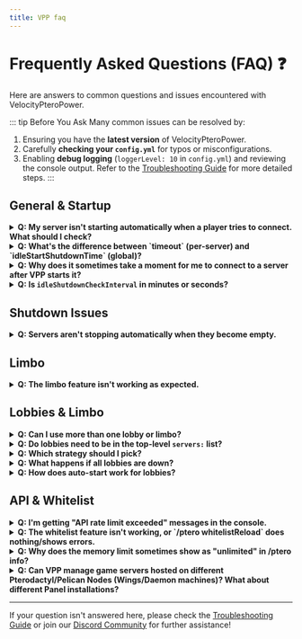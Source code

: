 ```yaml
---
title: VPP faq
---
```

# Frequently Asked Questions (FAQ) ❓

Here are answers to common questions and issues encountered with VelocityPteroPower.

::: tip Before You Ask
Many common issues can be resolved by:
1.  Ensuring you have the **latest version** of VelocityPteroPower.
2.  Carefully **checking your `config.yml`** for typos or misconfigurations.
3.  Enabling **debug logging** (`loggerLevel: 10` in `config.yml`) and reviewing the console output.
Refer to the [Troubleshooting Guide](troubleshooting.md) for more detailed steps.
:::

## General & Startup

<details>
  <summary><b>Q: My server isn't starting automatically when a player tries to connect. What should I check?</b></summary>

  *   **VPP Configuration (`config.yml`):**
      *   Is the server name under `servers:` an **exact match** (case-sensitive) to the name in your `velocity.toml`?
      *   Is the `id:` for that server the correct **short alphanumeric ID** from your panel (e.g., `a1b2c3d4`), not a long UUID?
  *   **Panel API Connection (`pterodactyl:` section in `config.yml`):**
      *   Is `url:` the full, correct URL to your panel (e.g., `https://panel.example.com/`)?
      *   Is `apiKey:` a **Client API Key** (starts `ptlc_` or `plcn_`)? Application API Keys (`ptla_`, `peli_`) are **not supported**.
      *   Does the API key have necessary permissions on the panel (power control, file read for whitelist)?
  *   **Velocity Console Logs:**
      *   Enable debug logging (`loggerLevel: 10`).
      *   Look for errors from `[VPP]` on startup (e.g., "Invalid API Key") or when a player attempts connection.
  *   **Panel API Rate Limits:**
      *   Set `printRateLimit: true` in `config.yml`.
      *   Are you seeing "Rate limit reached" messages?
  *   **`serverStatusCheckMethod`:**
      *   If `VELOCITY_PING`: Is the backend server's IP/port in `velocity.toml` correct and reachable for pings from the proxy? Is `pingTimeout` adequate?
      *   If `PANEL_API`: This relies on the panel API being responsive.
  *   **Whitelist Feature:**
      *   If `whitelist: true` for the server: Is the player on the server's `whitelist.json`? Or do they have `ptero.bypass` permission (and `whitelistAllowBypass: true` is set)?
      *   Remember, whitelist fetching is not supported for MC Server Soft.
</details>

<details>
  <summary><b>Q: What's the difference between `timeout` (per-server) and `idleStartShutdownTime` (global)?</b></summary>

  *   **`timeout`:** This setting is configured *per-server* in the `servers:` section. It applies when an **active server (that had players)** becomes empty. The countdown for shutdown begins after the last player leaves.
  *   **`idleStartShutdownTime`:** This is a *global* setting. It applies if a server is **started by VPP** (e.g., due to a player connection attempt or a command) but **no player successfully joins it** within this specified duration. It's a safeguard to shut down servers that were initiated but never actually used.
</details>

<details>
  <summary><b>Q: Why does it sometimes take a moment for me to connect to a server after VPP starts it?</b></summary>
  This is likely due to the `startupJoinDelay` setting, configured per-server in `config.yml`. This delay is intentionally added *after* VPP detects the server as "online" (via `serverStatusCheckMethod`). It gives the backend Minecraft server and its plugins additional time to fully initialize and load before VPP attempts to transfer the player. Without this, players might be connected too early, before the server is truly ready to accept them.
</details>

<details>
  <summary><b>Q: Is <code>idleShutdownCheckInterval</code> in minutes or seconds?</b></summary>

  *   **Seconds.** The automatic idle shutdown sweep uses seconds for its interval.
  *   In code, it is scheduled with `TimeUnit.SECONDS`, so set `idleShutdownCheckInterval: 300` for 5 minutes, for example.
  *   Set to `0` or a negative value to disable the sweep.
</details>

## Shutdown Issues

<details>
  <summary><b>Q: Servers aren't stopping automatically when they become empty.</b></summary>

  *   **`timeout` Setting:** For the specific server in `config.yml`, is `timeout:` set to a positive number (seconds)?
      *   If `timeout: -1`, automatic shutdown for that server is disabled.
      *   If `timeout: 0`, it should attempt to stop immediately (though panel processing takes time).
  *   **Velocity Console Logs:** Enable debug logging. Look for messages like "Scheduling server shutdown for...", "Shutdown cancelled for server...", or "Failed to shutdown server...".
  *   **Player Count Accuracy:** Is Velocity accurately reporting the server as empty? Rarely, a player might be "ghosted" on the proxy.
  *   **Panel API Rate Limits:** If VPP is rate-limited, it cannot send the stop signal. Check with `printRateLimit: true`.
  *   **Panel/Server Issues:**
      *   Is the panel API responsive?
      *   Check the console of the backend Minecraft server on the panel itself. Is it stuck or refusing to shut down cleanly?
  *   **`shutdownRetries` & `shutdownRetryDelay`:** VPP will attempt to confirm shutdown and retry. If these retries fail, it will log an error.
</details>

## Limbo

<details>
  <summary><b>Q: The limbo feature isn't working as expected.</b></summary>

  *   **Configuration (`config.yml`):**
      *   Ensure at least one valid limbo is listed under `lobbyBalancer.limbos` and registered in your `velocity.toml`.
  *   **Limbo Status:**
      *   Is a limbo server actually online and accessible via Velocity?
      *   If a limbo is *also* managed by VPP, ensure its own `timeout` and startup settings in `config.yml` are appropriate (e.g., `-1` to keep it online).
  *   **Velocity Console Logs:** Look for messages from VPP about "Redirecting player to limbo..." or any errors related to finding or connecting to a limbo server.
</details>

## Lobbies & Limbo

<details>
  <summary><b>Q: Can I use more than one lobby or limbo?</b></summary>
  Yes. Add your Velocity server names under <code>lobbyBalancer.lobbies</code> and/or <code>lobbyBalancer.limbos</code> in <code>config.yml</code>. The plugin will pick one automatically based on the strategy you choose.
</details>

<details>
  <summary><b>Q: Do lobbies need to be in the top-level <code>servers:</code> list?</b></summary>
  Only if you want VPP to auto-start them. If a lobby is not in <code>servers:</code>, VPP can still use it while it is already online, but won’t be able to start it.
</details>

<details>
  <summary><b>Q: Which strategy should I pick?</b></summary>
  Start with <b>ROUND_ROBIN</b>. If player counts are uneven, try <b>LEAST_PLAYERS</b>. If you want the lowest-CPU lobby (and you use the panel resource endpoint), use <b>LEAST_CPU</b>.
</details>

<details>
  <summary><b>Q: What happens if all lobbies are down?</b></summary>
  VPP will try your <code>lobbyBalancer.limbos</code> list. If none are usable, players may be disconnected or kept on their current server until the target starts.
</details>

<details>
  <summary><b>Q: How does auto-start work for lobbies?</b></summary>
  If <code>autoScaleEnabled: true</code> and your lobbies are listed under <code>servers:</code> with valid panel IDs, VPP can keep <code>minOnline</code> lobbies running and start more when players fill up existing ones (<code>playersPerServer</code>) or, for <b>LEAST_CPU</b>, when CPU usage is above <code>cpuScaleUpThreshold</code>.
</details>

## API & Whitelist

<details>
  <summary><b>Q: I'm getting "API rate limit exceeded" messages in the console.</b></summary>

  *   **Enable `printRateLimit: true`** in `config.yml`. This will show you the rate limit values VPP receives from your panel, helping confirm if this is the issue.
  *   **Other API Consumers:** Are other plugins, scripts, or services also making frequent requests to your panel API? This can contribute to hitting the limit.
  *   **`apiThreads`:** The default (`10`) is usually fine. Excessively high values here could potentially hit rate limits faster if many operations are triggered at once.
  *   **Panel Documentation:** Consult your panel's documentation to understand its specific API rate limits and how they are applied.
</details>

<details>
  <summary><b>Q: The whitelist feature isn't working, or `/ptero whitelistReload` does nothing/shows errors.</b></summary>

  *   **Server Configuration (`config.yml`):** Is `whitelist: true` set for the specific server(s) in the `servers:` section?
  *   ::: danger MC Server Soft Incompatibility
      The whitelist fetching feature is **NOT SUPPORTED** if VPP detects your panel as **MC Server Soft**. This is due to differences in panel APIs for file access. VPP will log a warning, and whitelist checks will be skipped.
      :::
  *   **Panel API Key Permissions:** Your Client API Key (`ptlc_` or `plcn_`) must have permissions on the panel to **read files** for the target server (specifically, to access `whitelist.json`).
  *   **File Existence & Location:** Does `whitelist.json` actually exist in the **root directory** of the Minecraft server on the panel?
  *   **Velocity Console Logs (Debug Enabled):** Look for messages like:
      *   "Fetching whitelist for server..."
      *   "Updated whitelist for server..."
      *   Errors such as "Failed to fetch whitelist for server..." or "Error parsing whitelist JSON..."
  *   **`whitelistCheckInterval`:** If you expect periodic updates, ensure this is set to a positive value (minutes).
</details>

<details>
  <summary><b>Q: Why does the memory limit sometimes show as "unlimited" in /ptero info?</b></summary>

  *   The value comes from your panel's reported limit:
      *   **Pterodactyl:** `memory_limit_bytes` from `/resources` may be missing or `0`; we then fall back to `limits.memory` (MiB) from `/servers/{id}`. A value of `0` means unlimited.
      *   **Pelican:** Uses `attributes.limits.memory` (MiB). `0` means unlimited.
      *   **MC Server Soft:** Uses `latest.memoryLimit` (MiB). `0` means unlimited.
  *   When the limit is `0` (unlimited), the plugin displays "unlimited" for memory. Set a concrete memory cap in your panel if you want a finite limit shown.
</details>

<details>
  <summary><b>Q: Can VPP manage game servers hosted on different Pterodactyl/Pelican Nodes (Wings/Daemon machines)? What about different Panel installations?</b></summary>

   *  **Multiple Nodes (Wings/Daemon) under a Single Panel: YES** VelocityPteroPower connects to one specific Panel installation (defined by the pterodactyl.url in config.yml). This single Panel installation can (and typically does) manage game servers running on many different physical or virtual machines, which are known as Nodes (running the Pterodactyl Wings or Pelican Daemon software). VPP can manage any game server that is registered under that one Panel, regardless of which Node it's hosted on.

   * **Multiple, Separate Panel Installations: NO (with a single VPP instance)** A single instance of VelocityPteroPower is designed to communicate with only one Panel installation at a time. If you have completely separate Pterodactyl or Pelican panel installations (e.g., panel1.example.com and panel2.example.com), you cannot manage servers from both of these distinct panels with a single VPP plugin instance.  To manage servers across entirely separate panel installations, you would theoretically need to run separate, isolated Velocity proxy instances, each with its own VPP plugin configured to point to its respective panel. This is generally not a common or straightforward setup.



</details>

---

If your question isn't answered here, please check the [Troubleshooting Guide](troubleshooting.md) or join our [Discord Community](https://discord.pluginz.dev) for further assistance!
